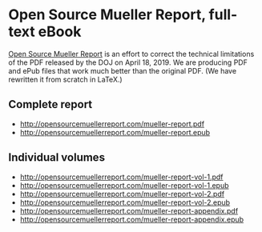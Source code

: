 # Open Source Mueller Report, full-text eBook

[Open Source Mueller Report](http://opensourcemuellerreport.com) is an effort to correct the technical limitations of the PDF released by the DOJ on April 18, 2019.
We are producing PDF and ePub files that work much better than the original PDF.
(We have rewritten it from scratch in LaTeX.)

## Complete report

- http://opensourcemuellerreport.com/mueller-report.pdf
- http://opensourcemuellerreport.com/mueller-report.epub

## Individual volumes

- http://opensourcemuellerreport.com/mueller-report-vol-1.pdf
- http://opensourcemuellerreport.com/mueller-report-vol-1.epub
- http://opensourcemuellerreport.com/mueller-report-vol-2.pdf
- http://opensourcemuellerreport.com/mueller-report-vol-2.epub
- http://opensourcemuellerreport.com/mueller-report-appendix.pdf
- http://opensourcemuellerreport.com/mueller-report-appendix.epub
